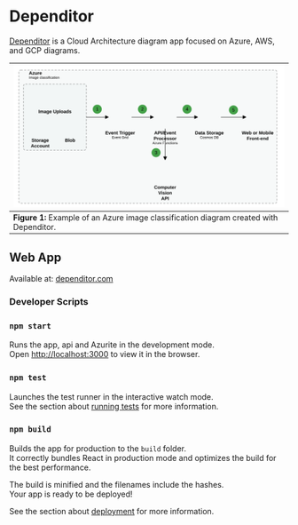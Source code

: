 # Dependitor

[Dependitor](dependitor.com) is a Cloud Architecture diagram app focused on Azure, AWS, and GCP diagrams.

| ![Azure example](doc/example.svg)|
|:--|
| **Figure 1:**  Example of an Azure image classification diagram created with Dependitor.
## Web App

Available at: [dependitor.com](https://dependitor.com)

### Developer Scripts

### `npm start`

Runs the app, api and Azurite in the development mode.\
Open [http://localhost:3000](http://localhost:3000) to view it in the browser.


### `npm test`

Launches the test runner in the interactive watch mode.\
See the section about [running tests](https://facebook.github.io/create-react-app/docs/running-tests) for more information.

### `npm build`

Builds the app for production to the `build` folder.\
It correctly bundles React in production mode and optimizes the build for the best performance.

The build is minified and the filenames include the hashes.\
Your app is ready to be deployed!

See the section about [deployment](https://facebook.github.io/create-react-app/docs/deployment) for more information.
